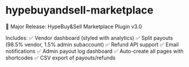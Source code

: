 # hypebuyandsell-marketplace
🎉 Major Release: HypeBuy&Sell Marketplace Plugin v3.0

Includes:
✅ Vendor dashboard (styled with analytics)
✅ Split payouts (98.5% vendor, 1.5% admin subaccount)
✅ Refund API support
✅ Email notifications
✅ Admin payout log dashboard
✅ Auto-create all pages with shortcodes
✅ CSV export of payouts/refunds

